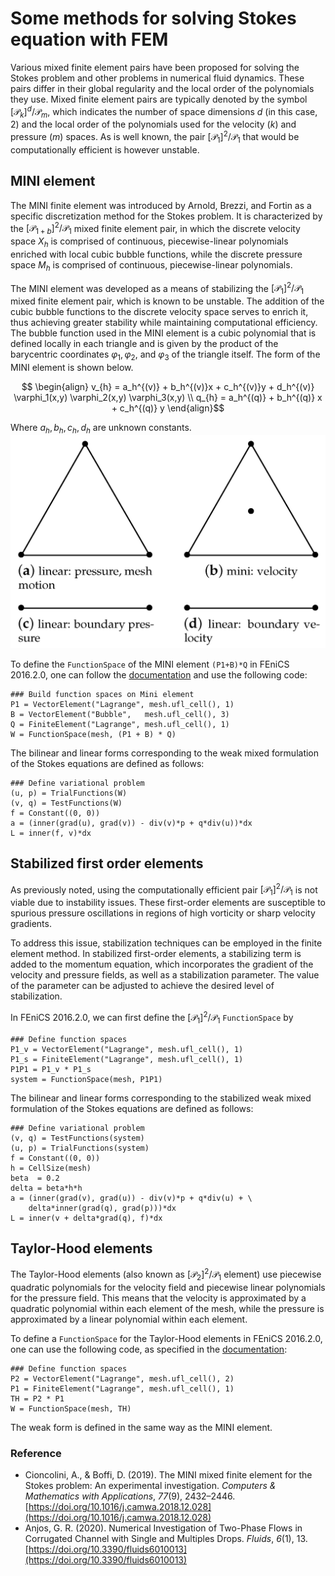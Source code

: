# Some methods for solving Stokes equation with FEM
Various mixed finite element pairs have been proposed for solving the Stokes problem and other problems in numerical fluid dynamics. These pairs differ in their global regularity and the local order of the polynomials they use. Mixed finite element pairs are typically denoted by the symbol $[\mathcal{P}_k]^d/\mathcal{P}_m$, which indicates the number of space dimensions $d$ (in this case, 2) and the local order of the polynomials used for the velocity ($k$) and pressure ($m$) spaces. As is well known, the pair $[\mathcal{P}_1]^2/\mathcal{P}_1$ that would be computationally efficient is however unstable.
## MINI element
The MINI finite element was introduced by Arnold, Brezzi, and Fortin as a specific discretization method for the Stokes problem. It is characterized by the $[\mathcal{P}_{1+b}]^2/\mathcal{P}_1$ mixed finite element pair, in which the discrete velocity space $X_h$ is comprised of continuous, piecewise-linear polynomials enriched with local cubic bubble functions, while the discrete pressure space $M_h$ is comprised of continuous, piecewise-linear polynomials.

The MINI element was developed as a means of stabilizing the $[\mathcal{P}_1]^2/\mathcal{P}_1$ mixed finite element pair, which is known to be unstable. The addition of the cubic bubble functions to the discrete velocity space serves to enrich it, thus achieving greater stability while maintaining computational efficiency. The bubble function used in the MINI element is a cubic polynomial that is defined locally in each triangle and is given by the product of the barycentric coordinates $\varphi_1, \varphi_2,$ and $\varphi_3$ of the triangle itself. The form of the MINI element is shown below.

$$
\begin{align}
v_{h} = a_h^{(v)}  + b_h^{(v)}x + c_h^{(v)}y + d_h^{(v)} \varphi_1(x,y) \varphi_2(x,y) \varphi_3(x,y) \\
q_{h} = a_h^{(q)} + b_h^{(q)} x + c_h^{(q)} y
\end{align}$$

Where $a_h, b_h, c_h, d_h$ are unknown constants.
![MINI elements](https://github.com/YuxiangGao0321/FEniCS_tutorial_2023/blob/main/figs/MNIelement.jpg?raw=true|width=80)

To define the `FunctionSpace` of the MINI element `(P1+B)*Q` in FEniCS 2016.2.0, one can follow the [documentation](https://fenicsproject.org/olddocs/dolfin/2016.2.0/python/demo/documented/stokes-mini/python/documentation.html) and use the following code:

    ### Build function spaces on Mini element
    P1 = VectorElement("Lagrange", mesh.ufl_cell(), 1)
    B = VectorElement("Bubble",   mesh.ufl_cell(), 3)
    Q = FiniteElement("Lagrange", mesh.ufl_cell(), 1)
    W = FunctionSpace(mesh, (P1 + B) * Q)

The bilinear and linear forms corresponding to the weak mixed formulation of the Stokes equations are defined as follows:

    ### Define variational problem
    (u, p) = TrialFunctions(W)
    (v, q) = TestFunctions(W)
    f = Constant((0, 0))
    a = (inner(grad(u), grad(v)) - div(v)*p + q*div(u))*dx
    L = inner(f, v)*dx

## Stabilized first order elements

As previously noted, using the computationally efficient pair $[\mathcal{P}_1]^2/\mathcal{P}_1$ is not viable due to instability issues. These first-order elements are susceptible to spurious pressure oscillations in regions of high vorticity or sharp velocity gradients.

To address this issue, stabilization techniques can be employed in the finite element method. In stabilized first-order elements, a stabilizing term is added to the momentum equation, which incorporates the gradient of the velocity and pressure fields, as well as a stabilization parameter. The value of the parameter can be adjusted to achieve the desired level of stabilization.

In FEniCS 2016.2.0, we can first define the $[\mathcal{P}_1]^2/\mathcal{P}_1$ `FunctionSpace` by 

    ### Define function spaces
    P1_v = VectorElement("Lagrange", mesh.ufl_cell(), 1)
    P1_s = FiniteElement("Lagrange", mesh.ufl_cell(), 1)
    P1P1 = P1_v * P1_s
    system = FunctionSpace(mesh, P1P1)

The bilinear and linear forms corresponding to the stabilized weak mixed formulation of the Stokes equations are defined as follows:
    
    ### Define variational problem
    (v, q) = TestFunctions(system)
    (u, p) = TrialFunctions(system)
    f = Constant((0, 0))
    h = CellSize(mesh)
    beta  = 0.2
    delta = beta*h*h
    a = (inner(grad(v), grad(u)) - div(v)*p + q*div(u) + \
        delta*inner(grad(q), grad(p)))*dx
    L = inner(v + delta*grad(q), f)*dx

## Taylor-Hood elements
The Taylor-Hood elements (also known as $[\mathcal{P}_{2}]^2/\mathcal{P}_1$ element) use piecewise quadratic polynomials for the velocity field and piecewise linear polynomials for the pressure field. This means that the velocity is approximated by a quadratic polynomial within each element of the mesh, while the pressure is approximated by a linear polynomial within each element.

To define a `FunctionSpace` for the Taylor-Hood elements in FEniCS 2016.2.0, one can use the following code, as specified in the [documentation](https://fenicsproject.org/olddocs/dolfin/2016.2.0/python/demo/documented/stokes-taylor-hood/python/documentation.html):

    ### Define function spaces
    P2 = VectorElement("Lagrange", mesh.ufl_cell(), 2)
    P1 = FiniteElement("Lagrange", mesh.ufl_cell(), 1)
    TH = P2 * P1
    W = FunctionSpace(mesh, TH)

The weak form is defined in the same way as the MINI element.
### Reference

- Cioncolini, A., & Boffi, D. (2019). The MINI mixed finite element for the Stokes problem: An experimental investigation. _Computers & Mathematics with Applications_, _77_(9), 2432–2446. [https://doi.org/10.1016/j.camwa.2018.12.028](https://doi.org/10.1016/j.camwa.2018.12.028)
- Anjos, G. R. (2020). Numerical Investigation of Two-Phase Flows in Corrugated Channel with Single and Multiples Drops. _Fluids_, _6_(1), 13. [https://doi.org/10.3390/fluids6010013](https://doi.org/10.3390/fluids6010013)


